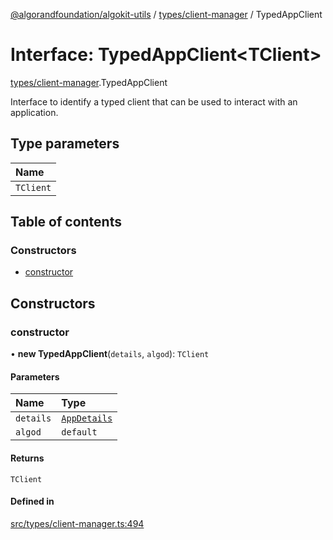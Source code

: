 [@algorandfoundation/algokit-utils](../README.md) / [types/client-manager](../modules/types_client_manager.md) / TypedAppClient

# Interface: TypedAppClient\<TClient\>

[types/client-manager](../modules/types_client_manager.md).TypedAppClient

Interface to identify a typed client that can be used to interact with an application.

## Type parameters

| Name |
| :------ |
| `TClient` |

## Table of contents

### Constructors

- [constructor](types_client_manager.TypedAppClient.md#constructor)

## Constructors

### constructor

• **new TypedAppClient**(`details`, `algod`): `TClient`

#### Parameters

| Name | Type |
| :------ | :------ |
| `details` | [`AppDetails`](../modules/types_app_client.md#appdetails) |
| `algod` | `default` |

#### Returns

`TClient`

#### Defined in

[src/types/client-manager.ts:494](https://github.com/algorandfoundation/algokit-utils-ts/blob/main/src/types/client-manager.ts#L494)
